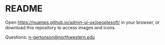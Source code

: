 # README #

Open https://nuamps.github.io/admin-ui-ux/peoplesoft/ in your browser, or download this repository to access images and icons.

Questions: n-gertonson@northwestern.edu
